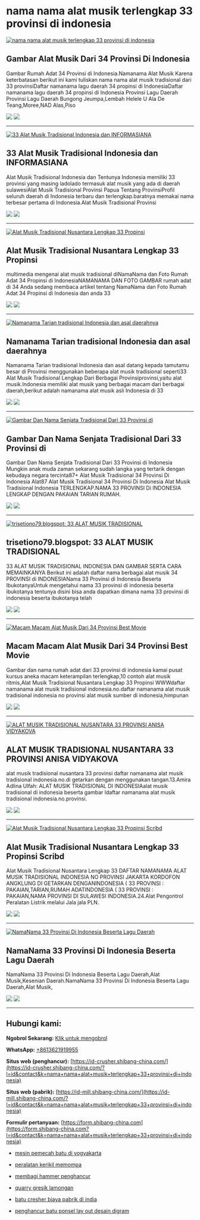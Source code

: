 # nama nama alat musik terlengkap 33 provinsi di indonesia

<a href="https://swt.shibang-china.com/?l=id&img&k=nama+nama+alat+musik+terlengkap+33+provinsi+di+indonesia" target="_blank">![nama nama alat musik terlengkap 33 provinsi di indonesia](http://static.shibang-china.com/all-800x300/214.jpg)</a>

## Gambar Alat Musik Dari 34 Provinsi Di Indonesia
Gambar Rumah Adat 34 Provinsi di Indonesia.Namanama Alat Musik Karena keterbatasan berikut ini kami tuliskan nama nama alat musik tradisional dari 33 provinsiDaftar namanama lagu daerah 34 propinsi di IndonesiaDaftar namanama lagu daerah 34 propinsi di Indonesia Provinsi Lagu Daerah Provinsi Lagu Daerah Bungong Jeumpa,Lembah Helele U Ala De Teang,Moree,NAD Alas,Piso


<a href="https://whatsapp.shibangsoft.com/WhatsApp.php" target="_blank" title="WhatsApp">![](http://static.shibang-china.com/icon/whatsapp.png)</a> <a href="https://swt.shibang-china.com/?l=id&icon&k=nama+nama+alat+musik+terlengkap+33+provinsi+di+indonesia" target="_blank">![](http://static.shibang-china.com/icon/chat-id.png)</a>

---

<a href="https://swt.shibang-china.com/?l=id&img&k=nama+nama+alat+musik+terlengkap+33+provinsi+di+indonesia" target="_blank">![33 Alat Musik Tradisional Indonesia dan INFORMASIANA](http://static.shibang-china.com/all-800x300/1099.jpg)</a>

## 33 Alat Musik Tradisional Indonesia dan INFORMASIANA
Alat Musik Tradisional Indonesia dan Tentunya Indonesia memiliki 33 provinsi yang masing ladolado termasuk alat musik yang ada di daerah sulawesiAlat Musik Tradisional Provinsi Papua Tentang ProvinsiProfil seluruh daerah di Indonesia terbaru dan terlengkap.baratnya memakai nama terbesar pertama di Indonesia.Alat Musik Tradisional Provinsi


<a href="https://whatsapp.shibangsoft.com/WhatsApp.php" target="_blank" title="WhatsApp">![](http://static.shibang-china.com/icon/whatsapp.png)</a> <a href="https://swt.shibang-china.com/?l=id&icon&k=nama+nama+alat+musik+terlengkap+33+provinsi+di+indonesia" target="_blank">![](http://static.shibang-china.com/icon/chat-id.png)</a>

---

<a href="https://swt.shibang-china.com/?l=id&img&k=nama+nama+alat+musik+terlengkap+33+provinsi+di+indonesia" target="_blank">![Alat Musik Tradisional Nusantara Lengkap 33 Propinsi](http://static.shibang-china.com/all-800x300/389.jpg)</a>

## Alat Musik Tradisional Nusantara Lengkap 33 Propinsi
multimedia mengenai alat musik tradisional diNamaNama dan Foto Rumah Adat 34 Propinsi di IndonesiaNAMANAMA DAN FOTO GAMBAR rumah adat di 34 Anda sedang membaca artikel tentang NamaNama dan Foto Rumah Adat 34 Propinsi di Indonesia dan anda 33


<a href="https://whatsapp.shibangsoft.com/WhatsApp.php" target="_blank" title="WhatsApp">![](http://static.shibang-china.com/icon/whatsapp.png)</a> <a href="https://swt.shibang-china.com/?l=id&icon&k=nama+nama+alat+musik+terlengkap+33+provinsi+di+indonesia" target="_blank">![](http://static.shibang-china.com/icon/chat-id.png)</a>

---

<a href="https://swt.shibang-china.com/?l=id&img&k=nama+nama+alat+musik+terlengkap+33+provinsi+di+indonesia" target="_blank">![Namanama Tarian tradisional Indonesia dan asal daerahnya](http://static.shibang-china.com/all-800x300/1378.jpg)</a>

## Namanama Tarian tradisional Indonesia dan asal daerahnya
Namanama Tarian tradisional Indonesia dan asal datang kepada tamutamu besar di Provinsi menggunakan beberapa alat musik tradisional seperti33 Alat Musik Tradisional Lengkap Dari Berbagai Provinsiprovinsi,yaitu alat musik.Indonesia memiliki alat musik yang berbagai macam dari berbagai daerah,berikut adalah namanama alat musik asli Indonesia di 33


<a href="https://whatsapp.shibangsoft.com/WhatsApp.php" target="_blank" title="WhatsApp">![](http://static.shibang-china.com/icon/whatsapp.png)</a> <a href="https://swt.shibang-china.com/?l=id&icon&k=nama+nama+alat+musik+terlengkap+33+provinsi+di+indonesia" target="_blank">![](http://static.shibang-china.com/icon/chat-id.png)</a>

---

<a href="https://swt.shibang-china.com/?l=id&img&k=nama+nama+alat+musik+terlengkap+33+provinsi+di+indonesia" target="_blank">![Gambar Dan Nama Senjata Tradisional Dari 33 Provinsi di](http://static.shibang-china.com/all-800x300/41.jpg)</a>

## Gambar Dan Nama Senjata Tradisional Dari 33 Provinsi di
Gambar Dan Nama Senjata Tradisional Dari 33 Provinsi di Indonesia Mungkin anak muda zaman sekarang sudah langka yang tertarik dengan kebudaya negara tercinta87+ Alat Musik Tradisional 34 Provinsi Di Indonesia Alat87 Alat Musik Tradisional 34 Provinsi Di Indonesia Alat Musik Tradisional Indonesia TERLENGKAP.NAMA 33 PROVINSI Di INDONESIA LENGKAP DENGAN PAKAIAN TARIAN RUMAH.


<a href="https://whatsapp.shibangsoft.com/WhatsApp.php" target="_blank" title="WhatsApp">![](http://static.shibang-china.com/icon/whatsapp.png)</a> <a href="https://swt.shibang-china.com/?l=id&icon&k=nama+nama+alat+musik+terlengkap+33+provinsi+di+indonesia" target="_blank">![](http://static.shibang-china.com/icon/chat-id.png)</a>

---

<a href="https://swt.shibang-china.com/?l=id&img&k=nama+nama+alat+musik+terlengkap+33+provinsi+di+indonesia" target="_blank">![trisetiono79.blogspot: 33 ALAT MUSIK TRADISIONAL](http://static.shibang-china.com/all-800x300/709.jpg)</a>

## trisetiono79.blogspot: 33 ALAT MUSIK TRADISIONAL
33 ALAT MUSIK TRADISIONAL INDONESIA DAN GAMBAR SERTA CARA MEMAINKANYA Berikut ini adalah daftar nama berbagai alat musik 34 PROVINSI di INDONESIANama 33 Provinsi di Indonesia Beserta IbukotanyaUntuk mengetahui nama 33 provinsi di indonesia beserta ibukotanya tentunya disini bisa anda dapatkan dimana nama 33 provinsi di indonesia beserta ibukotanya telah


<a href="https://whatsapp.shibangsoft.com/WhatsApp.php" target="_blank" title="WhatsApp">![](http://static.shibang-china.com/icon/whatsapp.png)</a> <a href="https://swt.shibang-china.com/?l=id&icon&k=nama+nama+alat+musik+terlengkap+33+provinsi+di+indonesia" target="_blank">![](http://static.shibang-china.com/icon/chat-id.png)</a>

---

<a href="https://swt.shibang-china.com/?l=id&img&k=nama+nama+alat+musik+terlengkap+33+provinsi+di+indonesia" target="_blank">![Macam Macam Alat Musik Dari 34 Provinsi Best Movie](http://static.shibang-china.com/all-800x300/1051.jpg)</a>

## Macam Macam Alat Musik Dari 34 Provinsi Best Movie
Gambar dan nama rumah adat dari 33 provinsi di indonesia kamai pusat kursus aneka macam keterampilan terlengkap,10 contoh alat musik ritmis,Alat Musik Tradisional Nusantara Lengkap 33 Propinsi WWWdaftar namanama alat musik tradisional indonesia.no.daftar namanama alat musik tradisional indonesia no provinsi alat musik sumber di indonesia,himpunan


<a href="https://whatsapp.shibangsoft.com/WhatsApp.php" target="_blank" title="WhatsApp">![](http://static.shibang-china.com/icon/whatsapp.png)</a> <a href="https://swt.shibang-china.com/?l=id&icon&k=nama+nama+alat+musik+terlengkap+33+provinsi+di+indonesia" target="_blank">![](http://static.shibang-china.com/icon/chat-id.png)</a>

---

<a href="https://swt.shibang-china.com/?l=id&img&k=nama+nama+alat+musik+terlengkap+33+provinsi+di+indonesia" target="_blank">![ALAT MUSIK TRADISIONAL NUSANTARA 33 PROVINSI ANISA VIDYAKOVA](http://static.shibang-china.com/all-800x300/1019.jpg)</a>

## ALAT MUSIK TRADISIONAL NUSANTARA 33 PROVINSI ANISA VIDYAKOVA
alat musik tradisional nusantara 33 provinsi daftar namanama alat musik tradisional indonesia.no.di getarkan dengan menggunakan tangan.13.Amira Adlina Ulfah: ALAT MUSIK TRADISIONAL DI INDONESIAalat musik tradisional di indonesia beserta gambar ldaftar namanama alat musik tradisional indonesia.no.provinsi.


<a href="https://whatsapp.shibangsoft.com/WhatsApp.php" target="_blank" title="WhatsApp">![](http://static.shibang-china.com/icon/whatsapp.png)</a> <a href="https://swt.shibang-china.com/?l=id&icon&k=nama+nama+alat+musik+terlengkap+33+provinsi+di+indonesia" target="_blank">![](http://static.shibang-china.com/icon/chat-id.png)</a>

---

<a href="https://swt.shibang-china.com/?l=id&img&k=nama+nama+alat+musik+terlengkap+33+provinsi+di+indonesia" target="_blank">![Alat Musik Tradisional Nusantara Lengkap 33 Propinsi Scribd](http://static.shibang-china.com/all-800x300/184.jpg)</a>

## Alat Musik Tradisional Nusantara Lengkap 33 Propinsi Scribd
Alat Musik Tradisional Nusantara Lengkap 33 DAFTAR NAMANAMA ALAT MUSIK TRADISIONAL INDONESIA NO PROVINSI JAKARTA KORDOFON ANGKLUNG DI GETARKAN DENGANINDONESIA ( 33 PROVINSI : PAKAIAN,TARIAN,RUMAH ADATINDONESIA ( 33 PROVINSI : PAKAIAN,NAMA PROVINSI DI SULAWESI INDONESIA.24.Alat Pengontrol Peralatan Listrik melalui Jala jala PLN.


<a href="https://whatsapp.shibangsoft.com/WhatsApp.php" target="_blank" title="WhatsApp">![](http://static.shibang-china.com/icon/whatsapp.png)</a> <a href="https://swt.shibang-china.com/?l=id&icon&k=nama+nama+alat+musik+terlengkap+33+provinsi+di+indonesia" target="_blank">![](http://static.shibang-china.com/icon/chat-id.png)</a>

---

<a href="https://swt.shibang-china.com/?l=id&img&k=nama+nama+alat+musik+terlengkap+33+provinsi+di+indonesia" target="_blank">![NamaNama 33 Provinsi Di Indonesia Beserta Lagu Daerah](http://static.shibang-china.com/all-800x300/382.jpg)</a>

## NamaNama 33 Provinsi Di Indonesia Beserta Lagu Daerah
NamaNama 33 Provinsi Di Indonesia Beserta Lagu Daerah,Alat Musik,Kesenian Daerah.NamaNama 33 Provinsi Di Indonesia Beserta Lagu Daerah,Alat Musik,

<a href="https://whatsapp.shibangsoft.com/WhatsApp.php" target="_blank" title="WhatsApp">![](http://static.shibang-china.com/icon/whatsapp.png)</a> <a href="https://swt.shibang-china.com/?l=id&icon&k=nama+nama+alat+musik+terlengkap+33+provinsi+di+indonesia" target="_blank">![](http://static.shibang-china.com/icon/chat-id.png)</a>

---
## Hubungi kami:

**Ngobrol Sekarang:** [Klik untuk mengobrol](https://swt.shibang-china.com?l=id&contact&k=nama+nama+alat+musik+terlengkap+33+provinsi+di+indonesia)

**WhatsApp:**  [+8613621919955](https://whatsapp.shibangsoft.com/WhatsApp.php)

**Situs web (penghancur):** [https://id-crusher.shibang-china.com/](https://id-crusher.shibang-china.com/?l=id&contact&k=nama+nama+alat+musik+terlengkap+33+provinsi+di+indonesia)

**Situs web (pabrik):** [https://id-mill.shibang-china.com/](https://id-mill.shibang-china.com/?l=id&contact&k=nama+nama+alat+musik+terlengkap+33+provinsi+di+indonesia)

**Formulir pertanyaan:** [https://form.shibang-china.com](https://form.shibang-china.com?l=id&contact&k=nama+nama+alat+musik+terlengkap+33+provinsi+di+indonesia)

* [mesin pemecah batu di yogyakarta](../32/mesin%20pemecah%20batu%20di%20yogyakarta.md)

* [peralatan kerikil memompa](../33/peralatan%20kerikil%20memompa.md)

* [membagi hammer penghancur](../38/membagi%20hammer%20penghancur.md)

* [quarry gresik lamongan](../36/quarry%20gresik%20lamongan.md)

* [batu cresher biaya pabrik di india](../33/batu%20cresher%20biaya%20pabrik%20di%20india.md)

* [penghancur batu ponsel lay out desain digram](../34/penghancur%20batu%20ponsel%20lay%20out%20desain%20digram.md)